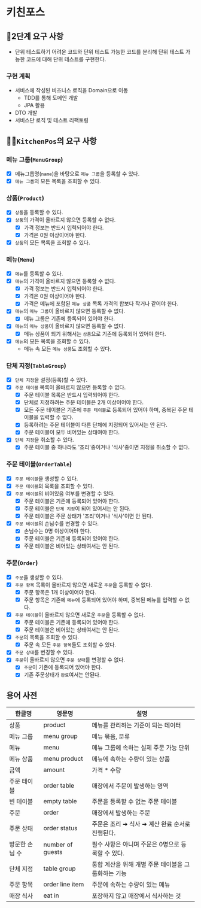 # 키친포스

## 🚀2단계 요구 사항

- 단위 테스트하기 어려운 코드와 단위 테스트 가능한 코드를 분리해 단위 테스트 가능한 코드에 대해 단위 테스트를 구현한다.

### 구현 계획

* 서비스에 작성된 비즈니스 로직을 Domain으로 이동
    * TDD를 통해 도메인 개발
    * JPA 활용
* DTO 개발
* 서비스단 로직 및 테스트 리팩토링

## 👩‍🍳`KitchenPos`의 요구 사항

### 메뉴 그룹(`MenuGroup`)
- [x] 메뉴그룹명(`name`)을 바탕으로 `메뉴 그룹`을 등록할 수 있다.
- [x] `메뉴 그룹`의 모든 목록을 조회할 수 있다.

### 상품(`Product`)
- [x] `상품`을 등록할 수 있다.
- [x] `상품`의 가격이 올바르지 않으면 등록할 수 없다.
    * [x] 가격 정보는 반드시 입력되어야 한다.
    * [x] 가격은 0원 이상이어야 한다.
- [x] `상품`의 모든 목록을 조회할 수 있다.

### 메뉴(`Menu`)
- [x] `메뉴`를 등록할 수 있다.
- [x] `메뉴`의 가격이 올바르지 않으면 등록할 수 없다.
    * [x] 가격 정보는 반드시 입력되어야 한다.
    * [x] 가격은 0원 이상이어야 한다.
    * [x] 가격은 메뉴에 포함된 `메뉴 상품` 목록 가격의 합보다 작거나 같어야 한다.
- [x] `메뉴`의 `메뉴 그룹`이 올바르지 않으면 등록할 수 없다.
    * [x] 메뉴 그룹은 기존에 등록되어 있어야 한다.
- [x] `메뉴`의 `메뉴 상품`이 올바르지 않으면 등록할 수 없다.
    * [x] 메뉴 상품이 되기 위해서는 `상품`으로 기존에 등록되어 있어야 한다.
- [x] `메뉴`의 모든 목록을 조회할 수 있다.
    * 메뉴 속 모든 `메뉴 상품`도 조회할 수 있다.

### 단체 지정(`TableGroup`)

- [x] `단체 지정`을 설정(등록)할 수 있다.
- [x] `주문 테이블` 목록이 올바르지 않으면 등록할 수 없다.
    * [x] 주문 테이블 목록은 반드시 입력되어야 한다.
    * [x] 단체로 지정하려는 주문 테이블은 2개 이상이어야 한다.
    * [x] 모든 주문 테이블은 기존에 `주문 테이블`로 등록되어 있어야 하며, 중복된 주문 테이블을 입력할 수 없다.
    * [x] 등록하려는 주문 테이블이 다른 단체에 지정되어 있어서는 안 된다.
    * [x] 주문 테이블이 모두 비어있는 상태여야 한다.
- [x] `단체 지정`을 취소할 수 있다.
    * [x] 주문 테이블 중 하나라도 '조리'중이거나 '식사'중이면 지정을 취소할 수 없다.

### 주문 테이블(`OrderTable`)
- [x] `주문 테이블`을 생성할 수 있다.
- [x] `주문 테이블`의 목록을 조회할 수 있다.
- [x] `주문 테이블`의 비어있음 여부를 변경할 수 있다.
    * [x] 주문 테이블은 기존에 등록되어 있어야 한다.
    * [x] 주문 테이블은 `단체 지정`이 되어 있어서는 안 된다.
    * [x] 주문 테이블은 주문 상태가 '조리'이거나 '식사'이면 안 된다.
- [x] `주문 테이블`의 손님수를 변경할 수 있다.
    * [x] 손님수는 0명 이상이어야 한다.
    * [x] 주문 테이블은 기존에 등록되어 있어야 한다.
    * [x] 주문 테이블은 비어있는 상태여서는 안 된다.

### 주문(`Order`)
- [x] `주문`을 생성할 수 있다.
- [x] `주문 항목` 목록이 올바르지 않으면 새로운 `주문`을 등록할 수 없다.
    * [x] 주문 항목은 1개 이상이어야 한다.
    * [x] 주문 항목은 기존에 `메뉴`에 등록되어 있어야 하며, 중복된 메뉴를 입력할 수 없다.
- [x] `주문 테이블`이 올바르지 않으면 새로운 `주문`을 등록할 수 없다.
    * [x] 주문 테이블은 기존에 등록되어 있어야 한다.
    * [x] 주문 테이블은 비어있는 상태여서는 안 된다.
- [x] `주문`의 목록을 조회할 수 있다.
    * [x] 주문 속 모든 `주문 항목`들도 조회할 수 있다.
- [x] `주문 상태`를 변경할 수 있다.
- [x] `주문`이 올바르지 않으면 `주문 상태`를 변경할 수 없다.
    * [x] `주문`이 기존에 등록되어 있어야 한다.
    * [x] 기존 주문상태가 `완료`여서는 안된다.

## 용어 사전

| 한글명 | 영문명 | 설명 |
| --- | --- | --- |
| 상품 | product | 메뉴를 관리하는 기준이 되는 데이터 |
| 메뉴 그룹 | menu group | 메뉴 묶음, 분류 |
| 메뉴 | menu | 메뉴 그룹에 속하는 실제 주문 가능 단위 |
| 메뉴 상품 | menu product | 메뉴에 속하는 수량이 있는 상품 |
| 금액 | amount | 가격 * 수량 |
| 주문 테이블 | order table | 매장에서 주문이 발생하는 영역 |
| 빈 테이블 | empty table | 주문을 등록할 수 없는 주문 테이블 |
| 주문 | order | 매장에서 발생하는 주문 |
| 주문 상태 | order status | 주문은 조리 ➜ 식사 ➜ 계산 완료 순서로 진행된다. |
| 방문한 손님 수 | number of guests | 필수 사항은 아니며 주문은 0명으로 등록할 수 있다. |
| 단체 지정 | table group | 통합 계산을 위해 개별 주문 테이블을 그룹화하는 기능 |
| 주문 항목 | order line item | 주문에 속하는 수량이 있는 메뉴 |
| 매장 식사 | eat in | 포장하지 않고 매장에서 식사하는 것 |
